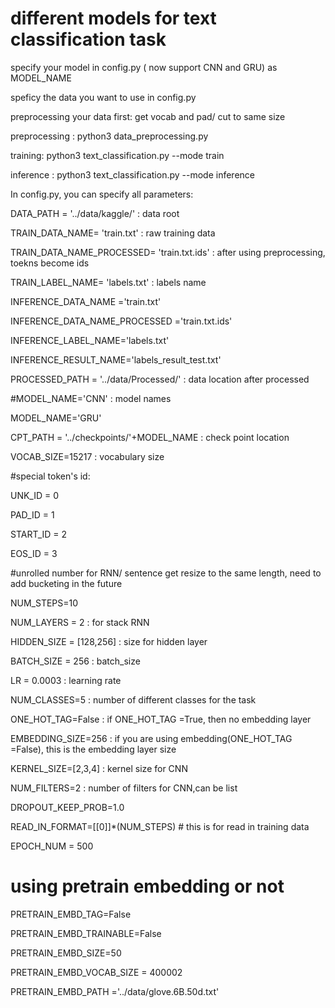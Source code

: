 # different models for text classification task

specify your model in config.py ( now support CNN and GRU)  as MODEL_NAME

speficy the data you want to use in config.py

preprocessing your data first: get vocab and pad/ cut to same size

preprocessing :   python3 data_preprocessing.py

training: python3 text_classification.py --mode train

inference : python3 text_classification.py --mode inference

In config.py, you can specify all parameters:

DATA_PATH = '../data/kaggle/'   : data root

TRAIN_DATA_NAME= 'train.txt'    :  raw training data

TRAIN_DATA_NAME_PROCESSED= 'train.txt.ids'  :   after using preprocessing, toekns become ids

TRAIN_LABEL_NAME= 'labels.txt'  :    labels name

INFERENCE_DATA_NAME ='train.txt'

INFERENCE_DATA_NAME_PROCESSED ='train.txt.ids'

INFERENCE_LABEL_NAME='labels.txt'

INFERENCE_RESULT_NAME='labels_result_test.txt'

PROCESSED_PATH = '../data/Processed/'    : data location after processed

#MODEL_NAME='CNN'    : model names

MODEL_NAME='GRU'

CPT_PATH = '../checkpoints/'+MODEL_NAME   : check point location

VOCAB_SIZE=15217    : vocabulary size

#special token's id:

UNK_ID = 0

PAD_ID = 1

START_ID = 2

EOS_ID = 3

#unrolled number for RNN/ sentence get resize to the same length,  need to add bucketing in the future

NUM_STEPS=10

NUM_LAYERS = 2   : for stack RNN

HIDDEN_SIZE = [128,256]     : size for hidden layer

BATCH_SIZE = 256      :    batch_size

LR = 0.0003           :   learning rate


NUM_CLASSES=5        :  number of different classes for the task

ONE_HOT_TAG=False    : if ONE_HOT_TAG =True, then no embedding layer

EMBEDDING_SIZE=256   :   if you are using embedding(ONE_HOT_TAG =False), this is the embedding layer size

KERNEL_SIZE=[2,3,4]   : kernel size for CNN

NUM_FILTERS=2         :  number of filters for CNN,can be list

DROPOUT_KEEP_PROB=1.0


READ_IN_FORMAT=[[0]]*(NUM_STEPS)   #  this is for read in training data

EPOCH_NUM = 500

# using pretrain embedding or not

PRETRAIN_EMBD_TAG=False

PRETRAIN_EMBD_TRAINABLE=False

PRETRAIN_EMBD_SIZE=50

PRETRAIN_EMBD_VOCAB_SIZE = 400002

PRETRAIN_EMBD_PATH ='../data/glove.6B.50d.txt'

